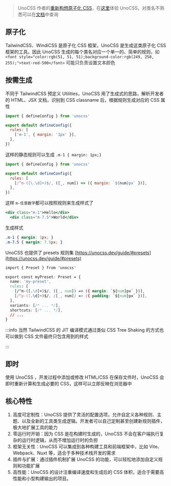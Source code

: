 > UnoCSS 作者的[重新构想原子化 CSS](https://antfu.me/posts/reimagine-atomic-css-zh)，在[这里](https://unocss.dev/play)体验 UnoCSS，对类名不熟悉可以在[文档](https://unocss.dev/interactive/)中查询
>

## 原子化
TailwindCSS、WindiCSS 是原子化 CSS 框架，UnoCSS 是生成这类原子化 CSS 框架的工具。因此 UnoCSS 生成的每个类名对应一个单一的、简单的规则，<font style="color:rgb(51, 51, 51);background-color:rgb(249, 250, 255);">如 </font>`<font style="color:rgb(51, 51, 51);background-color:rgb(249, 250, 255);">text-red-500</font>`<font style="color:rgb(51, 51, 51);background-color:rgb(249, 250, 255);"> 可能只负责设置文本颜色</font>

## 按需生成
不同于 TailwindCSS 预定义 Utilities，UnoCSS 用了生成式的思路，解析开发者的 HTML、JSX 文档，识别到 CSS classname 后，根据规则生成对应的  CSS 属性

```javascript
import { defineConfig } from 'unocss'

export default defineConfig({
  rules: [
    ['m-1', { margin: '1px' }],
  ],
})
```

这样的静态规则可以生成 `.m-1 { margin: 1px;}`

```javascript
import { defineConfig } from 'unocss'

export default defineConfig({
  rules: [
    [/^m-([\.\d]+)$/, ([_, num]) => ({ margin: `${num}px` })],
  ],
})
```

这样 `m-任意数字`都可以按照规则来生成样式了

```jsx
<div class="m-1">Hello</div>
  <div class="m-7.5">World</div>
```

生成样式

```css
.m-1 { margin: 1px; }
.m-7.5 { margin: 7.5px; }
```



UnoCSS 也提供了 presets 规则集 [https://unocss.dev/guide/#presets](https://unocss.dev/guide/#presets)

```css
import { Preset } from 'unocss'

export const myPreset: Preset = {
  name: 'my-preset',
  rules: [
    [/^m-([.\d]+)$/, ([_, num]) => ({ margin: `${num}px` })],
    [/^p-([.\d]+)$/, ([_, num]) => ({ padding: `${num}px` })],
  ],
  variants: [/* ... */],
  shortcuts: [/* ... */],
  // ...
}

```



:::info
当然 TailwindCSS 的 JIT 编译模式通过类似 CSS Tree Shaking 的方式也可以做到 CSS 文件最终只包含用到的样式

:::

## 即时
使用 UnoCSS ，开发过程中添加或修改 HTML/CSS 在保存文件时，UnoCSS 会即时重新计算和生成必要的 CSS，这样可以立即反映在浏览器中

## 核心特性
1. 高度可定制性：UnoCSS 提供了灵活的配置选项，允许自定义各种规则、主题、以及全新的工具类生成逻辑。开发者可以自己定制甚至创建新规则插件，极大地扩展工具的能力
2. 零运行时开销：因为 CSS 是在构建时生成的，UnoCSS 不会在客户端执行复杂的运行时逻辑，从而不增加运行时的负担
3. 框架无关性：UnoCSS 可以集成到各种构建工具和前端框架中，比如 Vite、Webpack、Nuxt 等，适合于多种技术栈开发的需求
4. 插件与扩展：通过插件机制扩展 UnoCSS 的功能，可以轻松地添加自定义规则和功能扩展
5. 高性能：UnoCSS 的设计注重编译速度和生成后的 CSS 体积，适合于需要高性能和小型构建输出的项目。



